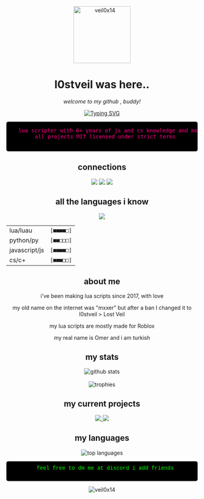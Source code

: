 <div align="center">

<img src="https://scriptblox.com/images/photo/67aa6a035180152e172ad126-1746834882764.png" alt="veil0x14" width="150" height="150">

# l0stveil was here..

<p><i>welcome to my github , buddy!</i></p>

</div>

<div align="center">
  <p>
    <a href="https://git.io/typing-svg"><img src="https://readme-typing-svg.demolab.com?font=Fira+Code&pause=1000&color=00FF00&center=true&vCenter=true&width=435&lines=lua+scripter+since+2017%2B;mxxer+was+here..;loves+to+script+;alpha+scripter" alt="Typing SVG" /></a>
  </p>
</div>

<div align="center">
  <pre style="background-color: #000; color: #ff0080; font-family: 'Poppins', monospace; padding: 15px; border-radius: 5px;">
  lua scripter with 6+ years of js and cs knowledge and more..
  all projects MIT licensed under strict terms
  </pre>
</div>

<h2 align="center">connections</h2>
<p align="center">
<a href="https://discord.com/users/1311743263241277462" target="blank"><img src="https://img.shields.io/badge/discord%20-7289DA.svg?&style=for-the-badge"></a>
<a href="https://scriptblox.com/u/L0stVeil" target="blank"><img src="https://img.shields.io/badge/scriptblox%20-7D5DEC.svg?&style=for-the-badge"></a>
<a href="https://rscripts.net/@l0stveil" target="blank"><img src="https://img.shields.io/badge/rscripts%20-808080.svg?&style=for-the-badge"></a>
</p>

<h2 align="center">all the languages i know</h2>
<p align="center">
   <img src="https://skillicons.dev/icons?i=lua,js,cs,py&theme=dark"/>
</p>

<div align="center">
  <table align="center">
    <tr>
      <td>lua/luau</td>
      <td><code>[■■■■□]</code></td>
    </tr>
    <tr>
      <td>python/py</td>
      <td><code>[■■□□□]</code></td>
    </tr>
    <tr>
      <td>javascript/js</td>
      <td><code>[■■■■□]</code></td>
    </tr>
    <tr>
      <td>cs/c+</td>
      <td><code>[■■■□□]</code></td>
    </tr>
  </table>
</div>

<div align="center">
  <h2>about me</h2>
  <p>i've been making lua scripts since 2017, with love</p>
  <p>my old name on the internet was "mxxer" but after a ban I changed it to l0stveil > Lost Veil</p>
  <p>my lua scripts are mostly made for Roblox</p>
  <p>my real name is Omer and i am turkish</p>
</div>

<div align="center">
  <h2>my stats</h2>
  <img src="https://github-readme-stats.vercel.app/api?username=veil0x14&show_icons=true&theme=chartreuse-dark&hide_border=true&bg_color=0D1117" alt="github stats">
  <br><br>
  <img src="https://github-profile-trophy.vercel.app/?username=veil0x14&theme=matrix&no-frame=true&row=1&column=6" alt="trophies" />
</div>

<div align="center">
  <h2>my current projects</h2>
  <a href="https://github.com/veil0x14/Other">
    <img src="https://github-readme-stats.vercel.app/api/pin/?username=veil0x14&repo=Other&theme=chartreuse-dark&hide_border=true&bg_color=0D1117" />
  </a>
  <a href="https://github.com/veil0x14/LocalScripts">
    <img src="https://github-readme-stats.vercel.app/api/pin/?username=veil0x14&repo=LocalScripts&theme=chartreuse-dark&hide_border=true&bg_color=0D1117" />
  </a>
</div>

<div align="center">
  <h2>my languages</h2>
  <img src="https://github-readme-stats.vercel.app/api/top-langs/?username=veil0x14&layout=compact&theme=chartreuse-dark&hide_border=true&bg_color=0D1117" alt="top languages">
</div>

<div align="center">
  <pre style="background-color: #000; color: #00FF00; padding: 10px; border-radius: 5px; font-family: 'Courier New', monospace;">
  feel free to dm me at discord i add friends
  </pre>
</div>

<div align="center">
  <img src="https://komarev.com/ghpvc/?username=veil0x14&label=profile_visits&color=00FF00&style=for-the-badge" alt="veil0x14" />
</div>
